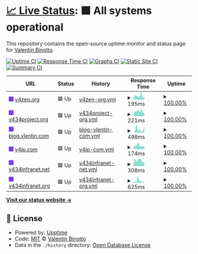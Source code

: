 # [📈 Live Status](https://status.v434project.com): <!--live status--> **🟩 All systems operational**

This repository contains the open-source uptime monitor and status page for [Valentin Binotto](https://v4zen.com).

[![Uptime CI](https://github.com/valentinbinotto/status/workflows/Uptime%20CI/badge.svg)](https://github.com/valentinbinotto/status/actions?query=workflow%3A%22Uptime+CI%22)
[![Response Time CI](https://github.com/valentinbinotto/status/workflows/Response%20Time%20CI/badge.svg)](https://github.com/valentinbinotto/status/actions?query=workflow%3A%22Response+Time+CI%22)
[![Graphs CI](https://github.com/valentinbinotto/status/workflows/Graphs%20CI/badge.svg)](https://github.com/valentinbinotto/status/actions?query=workflow%3A%22Graphs+CI%22)
[![Static Site CI](https://github.com/valentinbinotto/status/workflows/Static%20Site%20CI/badge.svg)](https://github.com/valentinbinotto/status/actions?query=workflow%3A%22Static+Site+CI%22)
[![Summary CI](https://github.com/valentinbinotto/status/workflows/Summary%20CI/badge.svg)](https://github.com/valentinbinotto/status/actions?query=workflow%3A%22Summary+CI%22)

<!--start: status pages-->
<!-- This summary is generated by Upptime (https://github.com/upptime/upptime) -->
<!-- Do not edit this manually, your changes will be overwritten -->
<!-- prettier-ignore -->
| URL | Status | History | Response Time | Uptime |
| --- | ------ | ------- | ------------- | ------ |
| <img alt="" src="https://raw.githubusercontent.com/valentinbinotto/status/master/assets/icon.png" height="13"> [v4zen.org](https://v4zen.org) | 🟩 Up | [v4zen-org.yml](https://github.com/valentinbinotto/status/commits/HEAD/history/v4zen-org.yml) | <details><summary><img alt="Response time graph" src="./graphs/v4zen-org/response-time-week.png" height="20"> 195ms</summary><br><a href="https://status.v434project.org/history/v4zen-org"><img alt="Response time 188" src="https://img.shields.io/endpoint?url=https%3A%2F%2Fraw.githubusercontent.com%2Fvalentinbinotto%2Fstatus%2FHEAD%2Fapi%2Fv4zen-org%2Fresponse-time.json"></a><br><a href="https://status.v434project.org/history/v4zen-org"><img alt="24-hour response time 150" src="https://img.shields.io/endpoint?url=https%3A%2F%2Fraw.githubusercontent.com%2Fvalentinbinotto%2Fstatus%2FHEAD%2Fapi%2Fv4zen-org%2Fresponse-time-day.json"></a><br><a href="https://status.v434project.org/history/v4zen-org"><img alt="7-day response time 195" src="https://img.shields.io/endpoint?url=https%3A%2F%2Fraw.githubusercontent.com%2Fvalentinbinotto%2Fstatus%2FHEAD%2Fapi%2Fv4zen-org%2Fresponse-time-week.json"></a><br><a href="https://status.v434project.org/history/v4zen-org"><img alt="30-day response time 178" src="https://img.shields.io/endpoint?url=https%3A%2F%2Fraw.githubusercontent.com%2Fvalentinbinotto%2Fstatus%2FHEAD%2Fapi%2Fv4zen-org%2Fresponse-time-month.json"></a><br><a href="https://status.v434project.org/history/v4zen-org"><img alt="1-year response time 188" src="https://img.shields.io/endpoint?url=https%3A%2F%2Fraw.githubusercontent.com%2Fvalentinbinotto%2Fstatus%2FHEAD%2Fapi%2Fv4zen-org%2Fresponse-time-year.json"></a></details> | <details><summary><a href="https://status.v434project.org/history/v4zen-org">100.00%</a></summary><a href="https://status.v434project.org/history/v4zen-org"><img alt="All-time uptime 100.00%" src="https://img.shields.io/endpoint?url=https%3A%2F%2Fraw.githubusercontent.com%2Fvalentinbinotto%2Fstatus%2FHEAD%2Fapi%2Fv4zen-org%2Fuptime.json"></a><br><a href="https://status.v434project.org/history/v4zen-org"><img alt="24-hour uptime 100.00%" src="https://img.shields.io/endpoint?url=https%3A%2F%2Fraw.githubusercontent.com%2Fvalentinbinotto%2Fstatus%2FHEAD%2Fapi%2Fv4zen-org%2Fuptime-day.json"></a><br><a href="https://status.v434project.org/history/v4zen-org"><img alt="7-day uptime 100.00%" src="https://img.shields.io/endpoint?url=https%3A%2F%2Fraw.githubusercontent.com%2Fvalentinbinotto%2Fstatus%2FHEAD%2Fapi%2Fv4zen-org%2Fuptime-week.json"></a><br><a href="https://status.v434project.org/history/v4zen-org"><img alt="30-day uptime 100.00%" src="https://img.shields.io/endpoint?url=https%3A%2F%2Fraw.githubusercontent.com%2Fvalentinbinotto%2Fstatus%2FHEAD%2Fapi%2Fv4zen-org%2Fuptime-month.json"></a><br><a href="https://status.v434project.org/history/v4zen-org"><img alt="1-year uptime 100.00%" src="https://img.shields.io/endpoint?url=https%3A%2F%2Fraw.githubusercontent.com%2Fvalentinbinotto%2Fstatus%2FHEAD%2Fapi%2Fv4zen-org%2Fuptime-year.json"></a></details>
| <img alt="" src="https://raw.githubusercontent.com/valentinbinotto/status/master/assets/icon.png" height="13"> [v434project.org](https://v434project.org) | 🟩 Up | [v434project-org.yml](https://github.com/valentinbinotto/status/commits/HEAD/history/v434project-org.yml) | <details><summary><img alt="Response time graph" src="./graphs/v434project-org/response-time-week.png" height="20"> 221ms</summary><br><a href="https://status.v434project.org/history/v434project-org"><img alt="Response time 195" src="https://img.shields.io/endpoint?url=https%3A%2F%2Fraw.githubusercontent.com%2Fvalentinbinotto%2Fstatus%2FHEAD%2Fapi%2Fv434project-org%2Fresponse-time.json"></a><br><a href="https://status.v434project.org/history/v434project-org"><img alt="24-hour response time 133" src="https://img.shields.io/endpoint?url=https%3A%2F%2Fraw.githubusercontent.com%2Fvalentinbinotto%2Fstatus%2FHEAD%2Fapi%2Fv434project-org%2Fresponse-time-day.json"></a><br><a href="https://status.v434project.org/history/v434project-org"><img alt="7-day response time 221" src="https://img.shields.io/endpoint?url=https%3A%2F%2Fraw.githubusercontent.com%2Fvalentinbinotto%2Fstatus%2FHEAD%2Fapi%2Fv434project-org%2Fresponse-time-week.json"></a><br><a href="https://status.v434project.org/history/v434project-org"><img alt="30-day response time 190" src="https://img.shields.io/endpoint?url=https%3A%2F%2Fraw.githubusercontent.com%2Fvalentinbinotto%2Fstatus%2FHEAD%2Fapi%2Fv434project-org%2Fresponse-time-month.json"></a><br><a href="https://status.v434project.org/history/v434project-org"><img alt="1-year response time 195" src="https://img.shields.io/endpoint?url=https%3A%2F%2Fraw.githubusercontent.com%2Fvalentinbinotto%2Fstatus%2FHEAD%2Fapi%2Fv434project-org%2Fresponse-time-year.json"></a></details> | <details><summary><a href="https://status.v434project.org/history/v434project-org">100.00%</a></summary><a href="https://status.v434project.org/history/v434project-org"><img alt="All-time uptime 100.00%" src="https://img.shields.io/endpoint?url=https%3A%2F%2Fraw.githubusercontent.com%2Fvalentinbinotto%2Fstatus%2FHEAD%2Fapi%2Fv434project-org%2Fuptime.json"></a><br><a href="https://status.v434project.org/history/v434project-org"><img alt="24-hour uptime 100.00%" src="https://img.shields.io/endpoint?url=https%3A%2F%2Fraw.githubusercontent.com%2Fvalentinbinotto%2Fstatus%2FHEAD%2Fapi%2Fv434project-org%2Fuptime-day.json"></a><br><a href="https://status.v434project.org/history/v434project-org"><img alt="7-day uptime 100.00%" src="https://img.shields.io/endpoint?url=https%3A%2F%2Fraw.githubusercontent.com%2Fvalentinbinotto%2Fstatus%2FHEAD%2Fapi%2Fv434project-org%2Fuptime-week.json"></a><br><a href="https://status.v434project.org/history/v434project-org"><img alt="30-day uptime 100.00%" src="https://img.shields.io/endpoint?url=https%3A%2F%2Fraw.githubusercontent.com%2Fvalentinbinotto%2Fstatus%2FHEAD%2Fapi%2Fv434project-org%2Fuptime-month.json"></a><br><a href="https://status.v434project.org/history/v434project-org"><img alt="1-year uptime 100.00%" src="https://img.shields.io/endpoint?url=https%3A%2F%2Fraw.githubusercontent.com%2Fvalentinbinotto%2Fstatus%2FHEAD%2Fapi%2Fv434project-org%2Fuptime-year.json"></a></details>
| <img alt="" src="https://raw.githubusercontent.com/valentinbinotto/status/master/assets/icon.png" height="13"> [blog.vlentin.com](https://blog.vlentin.com) | 🟩 Up | [blog-vlentin-com.yml](https://github.com/valentinbinotto/status/commits/HEAD/history/blog-vlentin-com.yml) | <details><summary><img alt="Response time graph" src="./graphs/blog-vlentin-com/response-time-week.png" height="20"> 498ms</summary><br><a href="https://status.v434project.org/history/blog-vlentin-com"><img alt="Response time 556" src="https://img.shields.io/endpoint?url=https%3A%2F%2Fraw.githubusercontent.com%2Fvalentinbinotto%2Fstatus%2FHEAD%2Fapi%2Fblog-vlentin-com%2Fresponse-time.json"></a><br><a href="https://status.v434project.org/history/blog-vlentin-com"><img alt="24-hour response time 1004" src="https://img.shields.io/endpoint?url=https%3A%2F%2Fraw.githubusercontent.com%2Fvalentinbinotto%2Fstatus%2FHEAD%2Fapi%2Fblog-vlentin-com%2Fresponse-time-day.json"></a><br><a href="https://status.v434project.org/history/blog-vlentin-com"><img alt="7-day response time 498" src="https://img.shields.io/endpoint?url=https%3A%2F%2Fraw.githubusercontent.com%2Fvalentinbinotto%2Fstatus%2FHEAD%2Fapi%2Fblog-vlentin-com%2Fresponse-time-week.json"></a><br><a href="https://status.v434project.org/history/blog-vlentin-com"><img alt="30-day response time 594" src="https://img.shields.io/endpoint?url=https%3A%2F%2Fraw.githubusercontent.com%2Fvalentinbinotto%2Fstatus%2FHEAD%2Fapi%2Fblog-vlentin-com%2Fresponse-time-month.json"></a><br><a href="https://status.v434project.org/history/blog-vlentin-com"><img alt="1-year response time 556" src="https://img.shields.io/endpoint?url=https%3A%2F%2Fraw.githubusercontent.com%2Fvalentinbinotto%2Fstatus%2FHEAD%2Fapi%2Fblog-vlentin-com%2Fresponse-time-year.json"></a></details> | <details><summary><a href="https://status.v434project.org/history/blog-vlentin-com">100.00%</a></summary><a href="https://status.v434project.org/history/blog-vlentin-com"><img alt="All-time uptime 99.97%" src="https://img.shields.io/endpoint?url=https%3A%2F%2Fraw.githubusercontent.com%2Fvalentinbinotto%2Fstatus%2FHEAD%2Fapi%2Fblog-vlentin-com%2Fuptime.json"></a><br><a href="https://status.v434project.org/history/blog-vlentin-com"><img alt="24-hour uptime 100.00%" src="https://img.shields.io/endpoint?url=https%3A%2F%2Fraw.githubusercontent.com%2Fvalentinbinotto%2Fstatus%2FHEAD%2Fapi%2Fblog-vlentin-com%2Fuptime-day.json"></a><br><a href="https://status.v434project.org/history/blog-vlentin-com"><img alt="7-day uptime 100.00%" src="https://img.shields.io/endpoint?url=https%3A%2F%2Fraw.githubusercontent.com%2Fvalentinbinotto%2Fstatus%2FHEAD%2Fapi%2Fblog-vlentin-com%2Fuptime-week.json"></a><br><a href="https://status.v434project.org/history/blog-vlentin-com"><img alt="30-day uptime 99.97%" src="https://img.shields.io/endpoint?url=https%3A%2F%2Fraw.githubusercontent.com%2Fvalentinbinotto%2Fstatus%2FHEAD%2Fapi%2Fblog-vlentin-com%2Fuptime-month.json"></a><br><a href="https://status.v434project.org/history/blog-vlentin-com"><img alt="1-year uptime 99.97%" src="https://img.shields.io/endpoint?url=https%3A%2F%2Fraw.githubusercontent.com%2Fvalentinbinotto%2Fstatus%2FHEAD%2Fapi%2Fblog-vlentin-com%2Fuptime-year.json"></a></details>
| <img alt="" src="https://raw.githubusercontent.com/valentinbinotto/status/master/assets/icon.png" height="13"> [v4jp.com](https://v4jp.com/uptimetest) | 🟩 Up | [v4jp-com.yml](https://github.com/valentinbinotto/status/commits/HEAD/history/v4jp-com.yml) | <details><summary><img alt="Response time graph" src="./graphs/v4jp-com/response-time-week.png" height="20"> 174ms</summary><br><a href="https://status.v434project.org/history/v4jp-com"><img alt="Response time 331" src="https://img.shields.io/endpoint?url=https%3A%2F%2Fraw.githubusercontent.com%2Fvalentinbinotto%2Fstatus%2FHEAD%2Fapi%2Fv4jp-com%2Fresponse-time.json"></a><br><a href="https://status.v434project.org/history/v4jp-com"><img alt="24-hour response time 165" src="https://img.shields.io/endpoint?url=https%3A%2F%2Fraw.githubusercontent.com%2Fvalentinbinotto%2Fstatus%2FHEAD%2Fapi%2Fv4jp-com%2Fresponse-time-day.json"></a><br><a href="https://status.v434project.org/history/v4jp-com"><img alt="7-day response time 174" src="https://img.shields.io/endpoint?url=https%3A%2F%2Fraw.githubusercontent.com%2Fvalentinbinotto%2Fstatus%2FHEAD%2Fapi%2Fv4jp-com%2Fresponse-time-week.json"></a><br><a href="https://status.v434project.org/history/v4jp-com"><img alt="30-day response time 147" src="https://img.shields.io/endpoint?url=https%3A%2F%2Fraw.githubusercontent.com%2Fvalentinbinotto%2Fstatus%2FHEAD%2Fapi%2Fv4jp-com%2Fresponse-time-month.json"></a><br><a href="https://status.v434project.org/history/v4jp-com"><img alt="1-year response time 331" src="https://img.shields.io/endpoint?url=https%3A%2F%2Fraw.githubusercontent.com%2Fvalentinbinotto%2Fstatus%2FHEAD%2Fapi%2Fv4jp-com%2Fresponse-time-year.json"></a></details> | <details><summary><a href="https://status.v434project.org/history/v4jp-com">100.00%</a></summary><a href="https://status.v434project.org/history/v4jp-com"><img alt="All-time uptime 99.94%" src="https://img.shields.io/endpoint?url=https%3A%2F%2Fraw.githubusercontent.com%2Fvalentinbinotto%2Fstatus%2FHEAD%2Fapi%2Fv4jp-com%2Fuptime.json"></a><br><a href="https://status.v434project.org/history/v4jp-com"><img alt="24-hour uptime 100.00%" src="https://img.shields.io/endpoint?url=https%3A%2F%2Fraw.githubusercontent.com%2Fvalentinbinotto%2Fstatus%2FHEAD%2Fapi%2Fv4jp-com%2Fuptime-day.json"></a><br><a href="https://status.v434project.org/history/v4jp-com"><img alt="7-day uptime 100.00%" src="https://img.shields.io/endpoint?url=https%3A%2F%2Fraw.githubusercontent.com%2Fvalentinbinotto%2Fstatus%2FHEAD%2Fapi%2Fv4jp-com%2Fuptime-week.json"></a><br><a href="https://status.v434project.org/history/v4jp-com"><img alt="30-day uptime 100.00%" src="https://img.shields.io/endpoint?url=https%3A%2F%2Fraw.githubusercontent.com%2Fvalentinbinotto%2Fstatus%2FHEAD%2Fapi%2Fv4jp-com%2Fuptime-month.json"></a><br><a href="https://status.v434project.org/history/v4jp-com"><img alt="1-year uptime 99.94%" src="https://img.shields.io/endpoint?url=https%3A%2F%2Fraw.githubusercontent.com%2Fvalentinbinotto%2Fstatus%2FHEAD%2Fapi%2Fv4jp-com%2Fuptime-year.json"></a></details>
| <img alt="" src="https://raw.githubusercontent.com/valentinbinotto/status/master/assets/icon.png" height="13"> [v434infranet.net](http://v434infranet.net/) | 🟩 Up | [v434infranet-net.yml](https://github.com/valentinbinotto/status/commits/HEAD/history/v434infranet-net.yml) | <details><summary><img alt="Response time graph" src="./graphs/v434infranet-net/response-time-week.png" height="20"> 308ms</summary><br><a href="https://status.v434project.org/history/v434infranet-net"><img alt="Response time 277" src="https://img.shields.io/endpoint?url=https%3A%2F%2Fraw.githubusercontent.com%2Fvalentinbinotto%2Fstatus%2FHEAD%2Fapi%2Fv434infranet-net%2Fresponse-time.json"></a><br><a href="https://status.v434project.org/history/v434infranet-net"><img alt="24-hour response time 270" src="https://img.shields.io/endpoint?url=https%3A%2F%2Fraw.githubusercontent.com%2Fvalentinbinotto%2Fstatus%2FHEAD%2Fapi%2Fv434infranet-net%2Fresponse-time-day.json"></a><br><a href="https://status.v434project.org/history/v434infranet-net"><img alt="7-day response time 308" src="https://img.shields.io/endpoint?url=https%3A%2F%2Fraw.githubusercontent.com%2Fvalentinbinotto%2Fstatus%2FHEAD%2Fapi%2Fv434infranet-net%2Fresponse-time-week.json"></a><br><a href="https://status.v434project.org/history/v434infranet-net"><img alt="30-day response time 271" src="https://img.shields.io/endpoint?url=https%3A%2F%2Fraw.githubusercontent.com%2Fvalentinbinotto%2Fstatus%2FHEAD%2Fapi%2Fv434infranet-net%2Fresponse-time-month.json"></a><br><a href="https://status.v434project.org/history/v434infranet-net"><img alt="1-year response time 277" src="https://img.shields.io/endpoint?url=https%3A%2F%2Fraw.githubusercontent.com%2Fvalentinbinotto%2Fstatus%2FHEAD%2Fapi%2Fv434infranet-net%2Fresponse-time-year.json"></a></details> | <details><summary><a href="https://status.v434project.org/history/v434infranet-net">100.00%</a></summary><a href="https://status.v434project.org/history/v434infranet-net"><img alt="All-time uptime 100.00%" src="https://img.shields.io/endpoint?url=https%3A%2F%2Fraw.githubusercontent.com%2Fvalentinbinotto%2Fstatus%2FHEAD%2Fapi%2Fv434infranet-net%2Fuptime.json"></a><br><a href="https://status.v434project.org/history/v434infranet-net"><img alt="24-hour uptime 100.00%" src="https://img.shields.io/endpoint?url=https%3A%2F%2Fraw.githubusercontent.com%2Fvalentinbinotto%2Fstatus%2FHEAD%2Fapi%2Fv434infranet-net%2Fuptime-day.json"></a><br><a href="https://status.v434project.org/history/v434infranet-net"><img alt="7-day uptime 100.00%" src="https://img.shields.io/endpoint?url=https%3A%2F%2Fraw.githubusercontent.com%2Fvalentinbinotto%2Fstatus%2FHEAD%2Fapi%2Fv434infranet-net%2Fuptime-week.json"></a><br><a href="https://status.v434project.org/history/v434infranet-net"><img alt="30-day uptime 100.00%" src="https://img.shields.io/endpoint?url=https%3A%2F%2Fraw.githubusercontent.com%2Fvalentinbinotto%2Fstatus%2FHEAD%2Fapi%2Fv434infranet-net%2Fuptime-month.json"></a><br><a href="https://status.v434project.org/history/v434infranet-net"><img alt="1-year uptime 100.00%" src="https://img.shields.io/endpoint?url=https%3A%2F%2Fraw.githubusercontent.com%2Fvalentinbinotto%2Fstatus%2FHEAD%2Fapi%2Fv434infranet-net%2Fuptime-year.json"></a></details>
| <img alt="" src="https://raw.githubusercontent.com/valentinbinotto/status/master/assets/icon.png" height="13"> [v434infranet.org](http://v434infranet.org/) | 🟩 Up | [v434infranet-org.yml](https://github.com/valentinbinotto/status/commits/HEAD/history/v434infranet-org.yml) | <details><summary><img alt="Response time graph" src="./graphs/v434infranet-org/response-time-week.png" height="20"> 625ms</summary><br><a href="https://status.v434project.org/history/v434infranet-org"><img alt="Response time 507" src="https://img.shields.io/endpoint?url=https%3A%2F%2Fraw.githubusercontent.com%2Fvalentinbinotto%2Fstatus%2FHEAD%2Fapi%2Fv434infranet-org%2Fresponse-time.json"></a><br><a href="https://status.v434project.org/history/v434infranet-org"><img alt="24-hour response time 267" src="https://img.shields.io/endpoint?url=https%3A%2F%2Fraw.githubusercontent.com%2Fvalentinbinotto%2Fstatus%2FHEAD%2Fapi%2Fv434infranet-org%2Fresponse-time-day.json"></a><br><a href="https://status.v434project.org/history/v434infranet-org"><img alt="7-day response time 625" src="https://img.shields.io/endpoint?url=https%3A%2F%2Fraw.githubusercontent.com%2Fvalentinbinotto%2Fstatus%2FHEAD%2Fapi%2Fv434infranet-org%2Fresponse-time-week.json"></a><br><a href="https://status.v434project.org/history/v434infranet-org"><img alt="30-day response time 525" src="https://img.shields.io/endpoint?url=https%3A%2F%2Fraw.githubusercontent.com%2Fvalentinbinotto%2Fstatus%2FHEAD%2Fapi%2Fv434infranet-org%2Fresponse-time-month.json"></a><br><a href="https://status.v434project.org/history/v434infranet-org"><img alt="1-year response time 507" src="https://img.shields.io/endpoint?url=https%3A%2F%2Fraw.githubusercontent.com%2Fvalentinbinotto%2Fstatus%2FHEAD%2Fapi%2Fv434infranet-org%2Fresponse-time-year.json"></a></details> | <details><summary><a href="https://status.v434project.org/history/v434infranet-org">100.00%</a></summary><a href="https://status.v434project.org/history/v434infranet-org"><img alt="All-time uptime 100.00%" src="https://img.shields.io/endpoint?url=https%3A%2F%2Fraw.githubusercontent.com%2Fvalentinbinotto%2Fstatus%2FHEAD%2Fapi%2Fv434infranet-org%2Fuptime.json"></a><br><a href="https://status.v434project.org/history/v434infranet-org"><img alt="24-hour uptime 100.00%" src="https://img.shields.io/endpoint?url=https%3A%2F%2Fraw.githubusercontent.com%2Fvalentinbinotto%2Fstatus%2FHEAD%2Fapi%2Fv434infranet-org%2Fuptime-day.json"></a><br><a href="https://status.v434project.org/history/v434infranet-org"><img alt="7-day uptime 100.00%" src="https://img.shields.io/endpoint?url=https%3A%2F%2Fraw.githubusercontent.com%2Fvalentinbinotto%2Fstatus%2FHEAD%2Fapi%2Fv434infranet-org%2Fuptime-week.json"></a><br><a href="https://status.v434project.org/history/v434infranet-org"><img alt="30-day uptime 100.00%" src="https://img.shields.io/endpoint?url=https%3A%2F%2Fraw.githubusercontent.com%2Fvalentinbinotto%2Fstatus%2FHEAD%2Fapi%2Fv434infranet-org%2Fuptime-month.json"></a><br><a href="https://status.v434project.org/history/v434infranet-org"><img alt="1-year uptime 100.00%" src="https://img.shields.io/endpoint?url=https%3A%2F%2Fraw.githubusercontent.com%2Fvalentinbinotto%2Fstatus%2FHEAD%2Fapi%2Fv434infranet-org%2Fuptime-year.json"></a></details>

<!--end: status pages-->

[**Visit our status website →**](https://status.v434project.com)

## 📄 License

- Powered by: [Upptime](https://github.com/upptime/upptime)
- Code: [MIT](./LICENSE) © [Valentin Binotto](v4zen.com)
- Data in the `./history` directory: [Open Database License](https://opendatacommons.org/licenses/odbl/1-0/)
